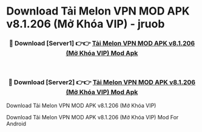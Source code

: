 # Download Tải Melon VPN MOD APK v8.1.206 (Mở Khóa VIP) - jruob


<div align="center">
<h3>🔴 Download [Server1] 👉👉 <a href="https://apk-comot.site?title=Tải_Melon_VPN_MOD_APK_v8.1.206_(Mở_Khóa_VIP)">Tải Melon VPN MOD APK v8.1.206 (Mở Khóa VIP) Mod Apk</a></h3><br>
<h3>🔴 Download [Server2] 👉👉 <a href="https://apk-comot.site?title=Tải_Melon_VPN_MOD_APK_v8.1.206_(Mở_Khóa_VIP)">Tải Melon VPN MOD APK v8.1.206 (Mở Khóa VIP) Mod Apk</a></h3>
</div>



Download Tải Melon VPN MOD APK v8.1.206 (Mở Khóa VIP) 

Download Tải Melon VPN MOD APK v8.1.206 (Mở Khóa VIP) Mod For Android